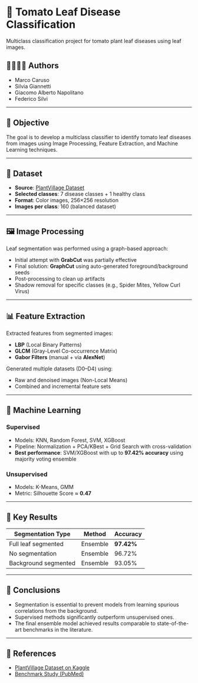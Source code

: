 # 🍅 Tomato Leaf Disease Classification

Multiclass classification project for tomato plant leaf diseases using leaf images.

## 👨‍👩‍👧‍👦 Authors
- Marco Caruso   
- Silvia Giannetti   
- Giacomo Alberto Napolitano 
- Federico Silvi   


---

## 🎯 Objective
The goal is to develop a multiclass classifier to identify tomato leaf diseases from images using Image Processing, Feature Extraction, and Machine Learning techniques.

---

## 📁 Dataset
- **Source**: [PlantVillage Dataset](https://www.kaggle.com/datasets/abdallahalidev/plantvillage-dataset)
- **Selected classes**: 7 disease classes + 1 healthy class
- **Format**: Color images, 256×256 resolution
- **Images per class**: 160 (balanced dataset)

---

## 🖼️ Image Processing
Leaf segmentation was performed using a graph-based approach:
- Initial attempt with **GrabCut** was partially effective
- Final solution: **GraphCut** using auto-generated foreground/background seeds
- Post-processing to clean up artifacts
- Shadow removal for specific classes (e.g., Spider Mites, Yellow Curl Virus)

---

## 📊 Feature Extraction
Extracted features from segmented images:
- **LBP** (Local Binary Patterns)
- **GLCM** (Gray-Level Co-occurrence Matrix)
- **Gabor Filters** (manual + via **AlexNet**)

Generated multiple datasets (D0–D4) using:
- Raw and denoised images (Non-Local Means)
- Combined and incremental feature sets

---

## 🤖 Machine Learning
### Supervised
- Models: KNN, Random Forest, SVM, XGBoost
- Pipeline: Normalization + PCA/KBest + Grid Search with cross-validation
- **Best performance**: SVM/XGBoost with up to **97.42% accuracy** using majority voting ensemble

### Unsupervised
- Models: K-Means, GMM
- Metric: Silhouette Score ≈ **0.47**

---

## 🔬 Key Results

| Segmentation Type    | Method    | Accuracy   |
|----------------------|-----------|------------|
| Full leaf segmented  | Ensemble  | **97.42%** |
| No segmentation      | Ensemble  | 96.72%     |
| Background segmented | Ensemble  | 93.05%     |

---

## 📌 Conclusions
- Segmentation is essential to prevent models from learning spurious correlations from the background.
- Supervised methods significantly outperform unsupervised ones.
- The final ensemble model achieved results comparable to state-of-the-art benchmarks in the literature.

---

## 🔗 References
- [PlantVillage Dataset on Kaggle](https://www.kaggle.com/datasets/abdallahalidev/plantvillage-dataset)
- [Benchmark Study (PubMed)](https://pmc.ncbi.nlm.nih.gov/articles/PMC11790621/)

